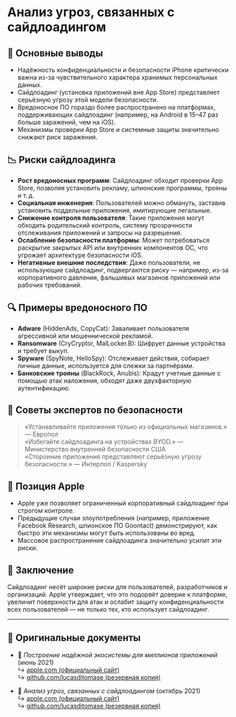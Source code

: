# Анализ угроз, связанных с сайдлоадингом  

## 📌 Основные выводы  

- Надёжность конфиденциальности и безопасности iPhone критически важна из-за чувствительного характера хранимых персональных данных.  
- Сайдлоадинг (установка приложений вне App Store) представляет серьёзную угрозу этой модели безопасности.  
- Вредоносное ПО гораздо более распространено на платформах, поддерживающих сайдлоадинг (например, на Android в 15–47 раз больше заражений, чем на iOS).  
- Механизмы проверки App Store и системные защиты значительно снижают риск заражения.  

## 📉 Риски сайдлоадинга  

- **Рост вредоносных программ**: Сайдлоадинг обходит проверки App Store, позволяя установить рекламу, шпионские программы, трояны и т. д.  
- **Социальная инженерия**: Пользователей можно обмануть, заставив установить поддельные приложения, имитирующие легальные.  
- **Снижение контроля пользователя**: Такие приложения могут обходить родительский контроль, систему прозрачности отслеживания приложений и запросы на разрешения.  
- **Ослабление безопасности платформы**: Может потребоваться раскрытие закрытых API или внутренних компонентов ОС, что угрожает архитектуре безопасности iOS.  
- **Негативные внешние последствия**: Даже пользователи, не использующие сайдлоадинг, подвергаются риску — например, из-за корпоративного давления, фальшивых магазинов приложений или рабочих требований.  

## 🔍 Примеры вредоносного ПО  

- **Adware** (HiddenAds, CopyCat): Заваливает пользователя агрессивной или мошеннической рекламой.  
- **Ransomware** (CryCryptor, MalLocker.B): Шифрует данные устройства и требует выкуп.  
- **Spyware** (SpyNote, HelloSpy): Отслеживает действия, собирает личные данные, используется для слежки за партнёрами.  
- **Банковские трояны** (BlackRock, Anubis): Крадут учетные данные с помощью атак наложения, обходят даже двухфакторную аутентификацию.  

## 🧠 Советы экспертов по безопасности  

> «Устанавливайте приложения только из официальных магазинов.» — Европол  
> «Избегайте сайдлоадинга на устройствах BYOD.» — Министерство внутренней безопасности США  
> «Сторонние приложения представляют серьёзную угрозу безопасности.» — Интерпол / Kaspersky  

## 🚫 Позиция Apple  

- Apple уже позволяет ограниченный корпоративный сайдлоадинг при строгом контроле.  
- Предыдущие случаи злоупотребления (например, приложение Facebook Research, шпионское ПО Goontact) демонстрируют, как быстро эти механизмы могут быть использованы во вред.  
- Массовое распространение сайдлоадинга значительно усилит эти риски.  

## 📎 Заключение  

Сайдлоадинг несёт широкие риски для пользователей, разработчиков и организаций. Apple утверждает, что это подорвёт доверие к платформе, увеличит поверхности для атак и ослабит защиту конфиденциальности всех пользователей — не только тех, кто использует сайдлоадинг.  

---  

## 📄 Оригинальные документы  

- 🧷 *Построение надёжной экосистемы для миллионов приложений* (июнь 2021)  
  ↪️ [apple.com (официальный сайт)](https://www.apple.com/privacy/docs/Building_a_Trusted_Ecosystem_for_Millions_of_Apps.pdf)  
  ↪️ [github.com/lucasditomase (резервная копия)](https://github.com/lucasditomase/app-restrictions/blob/main/summary.pdf)  

- 🧷 *Анализ угроз, связанных с сайдлоадингом* (октябрь 2021)  
  ↪️ [apple.com (официальный сайт)](https://www.apple.com/privacy/docs/Building_a_Trusted_Ecosystem_for_Millions_of_Apps_A_Threat_Analysis_of_Sideloading.pdf)  
  ↪️ [github.com/lucasditomase (резервная копия)](https://github.com/lucasditomase/app-restrictions/blob/main/threat-analysis.pdf)  
